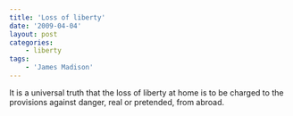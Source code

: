 ```yaml
---
title: 'Loss of liberty'
date: '2009-04-04'
layout: post
categories:
    - liberty
tags:
    - 'James Madison'
---
```


It is a universal truth that the loss of liberty at home is to be charged to the provisions against danger, real or pretended, from abroad.
